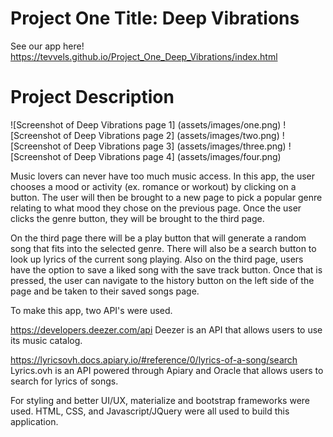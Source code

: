 # Project One Title: Deep Vibrations

See our app here!
https://tevvels.github.io/Project_One_Deep_Vibrations/index.html

# Project Description

![Screenshot of Deep Vibrations page 1] (assets/images/one.png)
![Screenshot of Deep Vibrations page 2] (assets/images/two.png)
![Screenshot of Deep Vibrations page 3] (assets/images/three.png)
![Screenshot of Deep Vibrations page 4] (assets/images/four.png)

Music lovers can never have too much music access. In this app, the user chooses a mood or activity (ex. romance or workout) by clicking on a button. The user will then be brought to a new page to pick a popular genre relating to what mood they chose on the previous page. Once the user clicks the genre button, they will be brought to the third page.

On the third page there will be a play button that will generate a random song that fits into the selected genre. There will also be a search button to look up lyrics of the current song playing. Also on the third page, users have the option to save a liked song with the save track button. Once that is pressed, the user can navigate to the history button on the left side of the page and be taken to their saved songs page.

To make this app, two API's were used.

https://developers.deezer.com/api
Deezer is an API that allows users to use its music catalog.

https://lyricsovh.docs.apiary.io/#reference/0/lyrics-of-a-song/search
Lyrics.ovh is an API powered through Apiary and Oracle that allows users to search for lyrics of songs.

For styling and better UI/UX, materialize and bootstrap frameworks were used. HTML, CSS, and Javascript/JQuery were all used to build this application.
